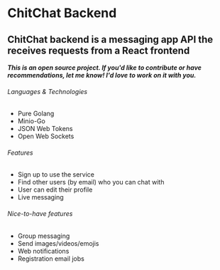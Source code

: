 # ChitChat Backend

## ChitChat backend is a messaging app API the receives requests from a React frontend

**_This is an open source project. If you'd like to contribute or have recommendations, let me know! I'd love to work on it with you._**

###### Languages & Technologies
- Pure Golang
- Minio-Go
- JSON Web Tokens
- Open Web Sockets

###### Features
- Sign up to use the service
- Find other users (by email) who you can chat with
- User can edit their profile
- Live messaging

###### Nice-to-have features
- Group messaging
- Send images/videos/emojis
- Web notifications
- Registration email jobs
